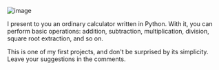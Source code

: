 ![image](https://github.com/user-attachments/assets/3179459c-cbed-4591-ac69-96f4a1e3ca94)

I present to you an ordinary calculator written in Python. With it, you can perform basic operations: addition, subtraction, multiplication, division, square root extraction, and so on.

This is one of my first projects, and don't be surprised by its simplicity. Leave your suggestions in the comments.
